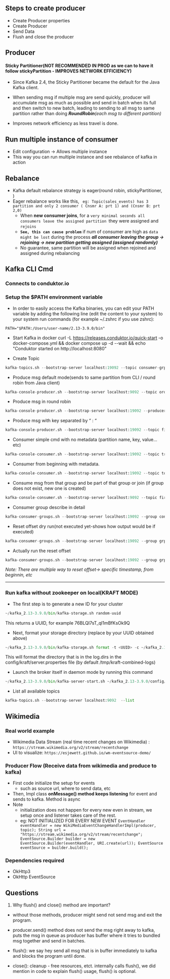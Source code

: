 ## Steps to create producer
* Create Producer properties
* Create Producer
* Send Data
* Flush and close the producer

## Producer 
#### Sticky Partitioner(NOT RECOMMENDED IN PROD as we can to have it follow stickyPartition - IMPROVES NETWORK EFFICIENCY)
* Since Kafka 2.4, the Sticky Partitioner became the default for the Java Kafka client.

* When sending msg if multiple msg are send quickly, producer will accumulate msg as much as possible and send in batch when its full and then switch to new batch, leading to sending to all msg to same partition rather than doing ***RoundRobin**(each msg to different partition)*

* Improves network efficiency as less travel is done.

## Run multiple instance of consumer
 * Edit configuration -> Allows multiple instance
 * This way you can run multiple instance and see rebalance of kafka in action

## Rebalance
* Kafka default rebalance strategy is eager(round robin, stickyPartitioner, )
* Eager rebalance works like this,
`  eg: Topic(sales_events) has 3 partition and only 2 consumer ( Cnsmr A: prt 1) and (Cnsmr B: prt 2,0) 
`  
    * When **new consumer joins**, for a `very minimal seconds all consumers leave the assigned partition `they were assigned and `rejoins`
    * **`See, this can cause problem`** if num of consumer are high as `data might be lost` during the process
      _**all consumer leaving the group ->  rejoining -> new partition getting assigned (assigned randomly)**_
    * No guarantee, same partition will be assigned when rejoined and assigned during rebalancing
  
## Kafka CLI Cmd
### Connects to conduktor.io

 ### Setup the $PATH environment variable
*  In order to easily access the Kafka binaries, you can edit your PATH variable by adding the following line (edit the content to your system) to your system run commands (for example ~/.zshrc if you use zshrc):

``` PATH="$PATH:/Users/user-name/2.13-3.9.0/bin" ```

* Start Kafka in docker
curl -L https://releases.conduktor.io/quick-start -o docker-compose.yml && docker compose up -d --wait && echo "Conduktor started on http://localhost:8080"


* Create Topic	
```python
kafka-topics.sh --bootstrap-server localhost:19092 --topic consumer-grp-topic-23 --create --partitions 3 --replication-factor 1
```


* Produce msg default mode(sends to same partition from CLI / round robin from Java client)	
```python
kafka-console-producer.sh --bootstrap-server localhost:9092 --topic order_events
```


* Produce msg in round robin	
```python
kafka-console-producer.sh --bootstrap-server localhost:19092 --producer-property partitioner.class=org.apache.kafka.clients.producer.RoundRobinPartitioner --topic topic-to-test-roundRobbin
```

* Produce msg with key separated by “ : “
```python
kafka-console-producer.sh --bootstrap-server localhost:19092 --topic first_topic --property parse.key=true --property key.separator=:
```

* Consumer simple cmd with no metadata (partition name, key, value…etc)	
```python
kafka-console-consumer.sh --bootstrap-server localhost:19092 --topic truck-gps
```

* Consumer from beginning with metadata.	
```python
kafka-console-consumer.sh --bootstrap-server localhost:19092 --topic topic-to-test-roundRobbin --formatter kafka.tools.DefaultMessageFormatter --property print.timestamp=true --property print.key=true --property print.value=true --property print.partition=true --from-beginning
```

* Consume msg from that group and be part of that group or join (if group does not exist, new one is created)	
```python
kafka-console-consumer.sh --bootstrap-server localhost:9092 --topic first_topic --group my-first-application 
```

* Consumer group describe in detail
```python
kafka-consumer-groups.sh --bootstrap-server localhost:19092 --group consumer-grp-for-23 --describe
```

* Reset offset dry run(not executed yet-shows how output would be if executed)	
```python
kafka-consumer-groups.sh --bootstrap-server localhost:19092 --group grp-v3 --reset-offsets --to-earliest --topic tpc-consmr-grp --dry-run
```

* Actually run the reset offset
```python
kafka-consumer-groups.sh --bootstrap-server localhost:19092 --group grp-v3 --reset-offsets --to-earliest --topic tpc-consmr-grp --execute
```

*Note: There are multiple way to reset offset-> specific timestamp, from beginnin, etc*
	
----    
### Run kafka without zookeeper on local(KRAFT MODE)

* The first step is to generate a new ID for your cluster
```python
~/kafka_2.13-3.9.0/bin/kafka-storage.sh random-uuid
```
This returns a UUID, for example 76BLQI7sT_ql1mBfKsOk9Q

* Next, format your storage directory (replace <uuid> by your UUID obtained above)
```python
~/kafka_2.13-3.9.0/bin/kafka-storage.sh format -t <UUID> -c ~/kafka_2.13-3.9.0/config/kraft/server.properties
```
This will format the directory that is in the log.dirs in the config/kraft/server.properties file (by default /tmp/kraft-combined-logs)


* Launch the broker itself in daemon mode by running this command
```python
~/kafka_2.13-3.9.0/bin/kafka-server-start.sh ~/kafka_2.13-3.9.0/config/kraft/server.properties
```
* List all available topics
```python
kafka-topics.sh --bootstrap-server localhost:9092  --list
```

## Wikimedia
### Real world example

* Wikimedia Data Stream (real time recent changes on Wikimedia) : `https://stream.wikimedia.org/v2/stream/recentchange
`
* UI to visualize: `https://esjewett.github.io/wm-eventsource-demo/`

### Producer Flow (Receive data from wikimedia and produce to kafka)
* First code initialize the setup for events
  * such as source url, where to send data, etc
* Then, Impl class **onMessage() method keeps listening** for event
and sends to kafka. Method is async
* Note
  * initialization does not happen for every new even in stream, we setup once and listener takes care of the rest.
  * eg: NOT INITIALIZED FOR EVERY NEW EVENT
  `EventHandler eventHandler = new WikiMediaEventChangeHandlerImpl(producer, topic);
     String url = "https://stream.wikimedia.org/v2/stream/recentchange";
     EventSource.Builder builder = new EventSource.Builder(eventHandler, URI.create(url));
     EventSource eventSource = builder.build();`


### Dependencies required
* OkHttp3
* OkHttp EventSource

## Questions
1) Why flush() and close() method are important?
* without those methods, producer might send not send msg and exit the program.

*   producer.send() method does not send the msg right away to kafka, puts the msg in queue as producer has buffer where it tries to bundled msg together and send in batches.
*   flush(): we say hey send all msg that is in buffer immediately to kafka and blocks the program until done.
*   close(): cleanup - free resources, etct. internally calls flush(), we did mention in code to explain flush() usage, flush() is optional.
